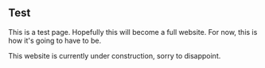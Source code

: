 ## Test

This is a test page. Hopefully this will become a full website. For now, this is how it's going to have to be.

This website is currently under construction, sorry to disappoint. 
